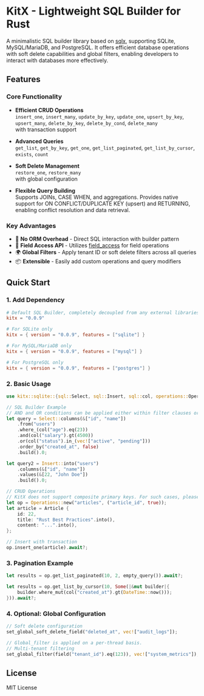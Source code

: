 # KitX - Lightweight SQL Builder for Rust

A minimalistic SQL builder library based on [sqlx](https://crates.io/crates/sqlx), supporting SQLite, MySQL/MariaDB, and PostgreSQL. It offers efficient database operations with soft delete capabilities and global filters, enabling developers to interact with databases more effectively.

## Features

### Core Functionality
- **Efficient CRUD Operations**  
  `insert_one`, `insert_many`, `update_by_key`, `update_one`, `upsert_by_key`,  
  `upsert_many`, `delete_by_key`, `delete_by_cond`, `delete_many`  
   with transaction support

- **Advanced Queries**  
  `get_list`, `get_by_key`, `get_one`, `get_list_paginated`, `get_list_by_cursor`,  
  `exists`, `count`

- **Soft Delete Management**  
  `restore_one`, `restore_many`  
  with global configuration

- **Flexible Query Building**  
  Supports JOINs, CASE WHEN, and aggregations. Provides native support for ON CONFLICT/DUPLICATE KEY (upsert) and RETURNING, enabling conflict resolution and data retrieval.

### Key Advantages
- 🚀 **No ORM Overhead** - Direct SQL interaction with builder pattern  
- 🔧 **Field Access API** - Utilizes [field_access](https://crates.io/crates/field_access) for field operations  
- 🌍 **Global Filters** - Apply tenant ID or soft delete filters across all queries  
- 📦 **Extensible** - Easily add custom operations and query modifiers  

## Quick Start

### 1. Add Dependency
```toml
# Default SQL Builder, completely decoupled from any external libraries.
kitx = "0.0.9"

# For SQLite only
kitx = { version = "0.0.9", features = ["sqlite"] }

# For MySQL/MariaDB only
kitx = { version = "0.0.9", features = ["mysql"] }

# For PostgreSQL only
kitx = { version = "0.0.9", features = ["postgres"] }
```

### 2. Basic Usage
```rust
use kitx::sqlite::{sql::Select, sql::Insert, sql::col, operations::Operations};

// SQL Builder Example
// AND and OR conditions can be applied either within filter clauses or directly in the builder.
let query = Select::columns(&["id", "name"])
    .from("users")
    .where_(col("age").eq(23))
    .and(col("salary").gt(4500))
    .or(col("status").in_(vec!["active", "pending"]))
    .order_by("created_at", false)
    .build().0;

let query2 = Insert::into("users")
    .columns(&["id", "name"])
    .values(&[22, "John Doe"])
    .build().0;

// CRUD Operations
// KitX does not support composite primary keys. For such cases, please use constraints instead.
let op = Operations::new("articles", ("article_id", true));
let article = Article {
    id: 22,
    title: "Rust Best Practices".into(),
    content: "...".into(),
};

// Insert with transaction
op.insert_one(article).await?;
```

### 3. Pagination Example
```rust
let results = op.get_list_paginated(10, 2, empty_query()).await?;

let results = op.get_list_by_cursor(10, Some(|&mut builder|{
    builder.where_mut(col("created_at").gt(DateTime::now()));
})).await?;

```

### 4. Optional: Global Configuration
```rust
// Soft delete configuration
set_global_soft_delete_field("deleted_at", vec!["audit_logs"]);

// Global_filter is applied on a per-thread basis.
// Multi-tenant filtering
set_global_filter(field("tenant_id").eq(123)), vec!["system_metrics"]);
```

## License
MIT License